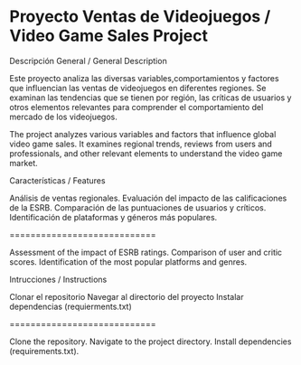 Proyecto Ventas de  Videojuegos / Video Game Sales Project
============================

Descripción General / General Description


Este proyecto analiza las  diversas variables,comportamientos y factores que influencian las ventas de videojuegos en diferentes regiones. Se examinan las tendencias que se tienen por región, las críticas de usuarios y otros elementos relevantes para comprender el comportamiento del mercado de los videojuegos.

The project analyzes various variables and factors that influence global video game sales. It examines regional trends, reviews from users and professionals, and other relevant elements to understand the video game market.

Características / Features

Análisis de ventas regionales.
Evaluación del impacto de las calificaciones de la ESRB.
Comparación de las puntuaciones de usuarios y críticos.
Identificación de plataformas y géneros más populares.

============================ 

Assessment of the impact of ESRB ratings.
Comparison of user and critic scores.
Identification of the most popular platforms and genres.


Intrucciones / Instructions

Clonar el repositorio
Navegar al directorio del proyecto
Instalar dependencias (requierments.txt)

============================

Clone the repository.
Navigate to the project directory.
Install dependencies (requirements.txt).